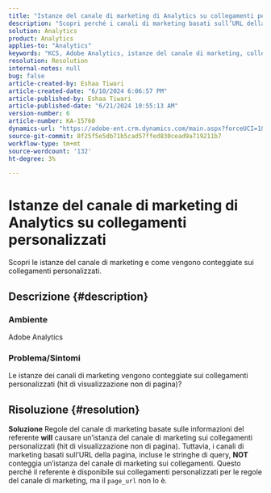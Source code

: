 ```yaml
---
title: "Istanze del canale di marketing di Analytics su collegamenti personalizzati"
description: "Scopri perché i canali di marketing basati sull’URL della pagina NON contano un’istanza del canale di marketing."
solution: Analytics
product: Analytics
applies-to: "Analytics"
keywords: "KCS, Adobe Analytics, istanze del canale di marketing, collegamenti personalizzati, domande frequenti"
resolution: Resolution
internal-notes: null
bug: false
article-created-by: Eshaa Tiwari
article-created-date: "6/10/2024 6:06:57 PM"
article-published-by: Eshaa Tiwari
article-published-date: "6/21/2024 10:55:13 AM"
version-number: 6
article-number: KA-15760
dynamics-url: "https://adobe-ent.crm.dynamics.com/main.aspx?forceUCI=1&pagetype=entityrecord&etn=knowledgearticle&id=61ae6e37-5427-ef11-840a-00224803cdc1"
source-git-commit: 8f25f5e5db71b5cad57ffed830cead9a719211b7
workflow-type: tm+mt
source-wordcount: '132'
ht-degree: 3%

---
```


# Istanze del canale di marketing di Analytics su collegamenti personalizzati


Scopri le istanze del canale di marketing e come vengono conteggiate sui collegamenti personalizzati.

## Descrizione {#description}


### Ambiente

Adobe Analytics

### Problema/Sintomi

Le istanze dei canali di marketing vengono conteggiate sui collegamenti personalizzati (hit di visualizzazione non di pagina)?


## Risoluzione {#resolution}


<b>Soluzione</b>
Regole del canale di marketing basate sulle informazioni del referente <b>will</b> causare un’istanza del canale di marketing sui collegamenti personalizzati (hit di visualizzazione non di pagina).
Tuttavia, i canali di marketing basati sull’URL della pagina, incluse le stringhe di query, <b>NOT</b> conteggia un’istanza del canale di marketing sui collegamenti.
Questo perché il referente è disponibile sui collegamenti personalizzati per le regole del canale di marketing, ma il `page_url` non lo è.
